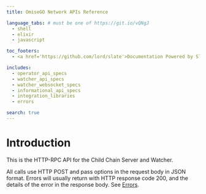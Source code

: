 ```yaml
---
title: OmiseGO Network APIs Reference

language_tabs: # must be one of https://git.io/vQNgJ
  - shell
  - elixir
  - javascript

toc_footers:
  - <a href='https://github.com/lord/slate'>Documentation Powered by Slate</a>

includes:
  - operator_api_specs
  - watcher_api_specs
  - watcher_websocket_specs
  - informational_api_specs
  - integration_libraries
  - errors

search: true
---
```


# Introduction

This is the HTTP-RPC API for the Child Chain Server and Watcher.

All calls use HTTP POST and pass options in the request body in JSON format.
Errors will usually return with HTTP response code 200, and the details of the error in the response body.
See [Errors](#errors).
